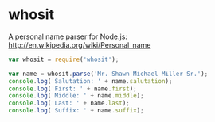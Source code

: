 whosit
======

A personal name parser for Node.js: http://en.wikipedia.org/wiki/Personal_name

```js
var whosit = require('whosit');

var name = whosit.parse('Mr. Shawn Michael Miller Sr.');
console.log('Salutation: ' + name.salutation);
console.log('First: ' + name.first);
console.log('Middle: ' + name.middle);
console.log('Last: ' + name.last);
console.log('Suffix: ' + name.suffix);
```
